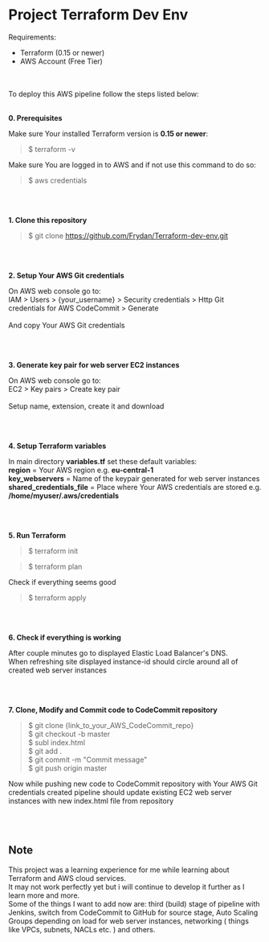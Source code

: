 # Project Terraform Dev Env

Requirements:
 - Terraform (0.15 or newer)
 - AWS Account (Free Tier)

<br />
<br />
To deploy this AWS pipeline follow the steps listed below:
<br />
<br />

**0. Prerequisites**

Make sure Your installed Terraform version is **0.15 or newer**:
>$ terraform -v

Make sure You are logged in to AWS and if not use this command to do so:
>$ aws credentials

<br />
<br />

**1. Clone this repository**
>$ git clone https://github.com/Frydan/Terraform-dev-env.git

<br />
<br />

**2. Setup Your AWS Git credentials**

On AWS web console go to: <br />
IAM > Users > {your_username} > Security credentials > Http Git credentials for AWS CodeCommit > Generate <br /> <br />
And copy Your AWS Git credentials

<br />
<br />

**3. Generate key pair for web server EC2 instances**

On AWS web console go to: <br />
EC2 > Key pairs > Create key pair <br /> <br />
Setup name, extension, create it and download

<br />
<br />

**4. Setup Terraform variables**

In main directory **variables.tf** set these default variables: <br />
**region** = Your AWS region e.g. **eu-central-1** <br />
**key_webservers** = Name of the keypair generated for web server instances <br />
**shared_credentials_file** = Place where Your AWS credentials are stored e.g. **/home/myuser/.aws/credentials** <br />

<br />
<br />

**5. Run Terraform**
>$ terraform init

>$ terraform plan

Check if everything seems good

>$ terraform apply

<br />
<br />

**6. Check if everything is working**

After couple minutes go to displayed Elastic Load Balancer's DNS. <br />
When refreshing site displayed instance-id should circle around all of created web server instances

<br />
<br />

**7. Clone, Modify and Commit code to CodeCommit repository**
>$ git clone {link_to_your_AWS_CodeCommit_repo} <br />
>$ git checkout -b master <br />
>$ subl index.html <br />
>$ git add . <br />
>$ git commit -m "Commit message" <br />
>$ git push origin master <br />

Now while pushing new code to CodeCommit repository with Your AWS Git credentials created pipeline should update existing EC2 web server instances with new index.html file from repository

<br />
<br />

## Note

This project was a learning experience for me while learning about Terraform and AWS cloud services. <br />
It may not work perfectly yet but i will continue to develop it further as I learn more and more. <br />
Some of the things I want to add now are: third (build) stage of pipeline with Jenkins, switch from CodeCommit to GitHub for source stage, Auto Scaling Groups depending on load for web server instances, networking ( things like VPCs, subnets, NACLs etc. ) and others.

